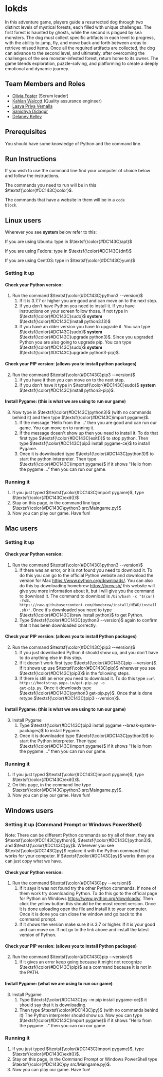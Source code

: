 # lokds

In this adventure game, players guide a resurrected dog through two distinct levels of mystical forests, each filled with unique challenges. The first forest is haunted by ghosts, while the second is plagued by sea monsters. The dog must collect specific artifacts in each level to progress, with the ability to jump, fly, and move back and forth between areas to retrieve missed items. Once all the required artifacts are collected, the dog can advance to the second level, and ultimately, after overcoming the challenges of the sea monster-infested forest, return home to its owner. The game blends exploration, puzzle-solving, and platforming to create a deeply emotional and dynamic journey.

## Team Members and Roles

* [Olivia Foster](https://github.com/Olivia-Codes/CIS350-HW2-Foster.git) (Scrum leader)
* [Kahlan Walcott](https://github.com/Kahlan-walcott/CIS350-HW2-Walcott) (Quality assurance engineer)
* [Lasya Priya Vemalla](https://github.com/vemallal/CIS350-HW2-Vemalla)
* [Sanidhya Didagur](https://github.com/sdidagur1/CIS350-HW2-DIDAGUR.git)
* [Delaney Kelley](https://github.com/kelleyde/CIS350-HW2-Kelley.git)

## Prerequisites
You should have some knowledge of Python and the command line.
## Run Instructions
If you wish to use the command line find your computer of choice below and follow the instructions.

The commands you need to run will be in this $\textsf{\color{#DC143C}color}$.

The commands that have a website in them will be in a <code>code block</code>.
## Linux users
Wherever you see **system** below refer to this:

If you are using Ubuntu: type in $\textsf{\color{#DC143C}apt}$

If you are using Fedora: type in $\textsf{\color{#DC143C}dnf}$

If you are using CentOS: type in $\textsf{\color{#DC143C}yum}$
### Setting it up
#### Check your Python version:
1. Run the command $\textsf{\color{#DC143C}python3 --version}$
    1. If it is 3.7.7 or higher you are good and can move on to the next step.     
    2. If you don't have Python you need to install it. If you have instructions on your screen follow those. If not type in $\textsf{\color{#DC143C}sudo}$ **system** $\textsf{\color{#DC143C}install python3.13}$
    3. If you have an older version you have to upgrade it. You can type $\textsf{\color{#DC143C}sudo}$ **system** $\textsf{\color{#DC143C}upgrade python3}$. Since you upgraded Python you are also going to upgrade pip. You can type $\textsf{\color{#DC143C}sudo}$ **system** $\textsf{\color{#DC143C}upgrade python3-pip}$.
#### Check your PIP version: (allows you to install python packages)
2. Run the command $\textsf{\color{#DC143C}pip3 --version}$
   1. If you have it then you can move on to the next step. 
   2. If you don't have it type in $\textsf{\color{#DC143C}sudo}$ **system** $\textsf{\color{#DC143C}install python3-pip}$.
#### Install Pygame: (this is what we are using to run our game)
3. Now type in $\textsf{\color{#DC143C}python3}$ (with no commands behind it) and then type $\textsf{\color{#DC143C}import pygame}$.
    1. If the message 'Hello from the ...' then you are good and can run our game. You can move on to running it.
	2. If the message dosen't show up then you need to install it. To do that first type  $\textsf{\color{#DC143C}exit()}$ to stop python. Then type $\textsf{\color{#DC143C}pip3 install pygame-ce}$ to install Pygame.
    3. Once it is downloaded type $\textsf{\color{#DC143C}python3}$ to start the python interpreter. Then type $\textsf{\color{#DC143C}import pygame}$ if it shows "Hello from the pygame ..." then you can run our game.
### Running it
1. If you just typed $\textsf{\color{#DC143C}import pygame}$, type $\textsf{\color{#DC143C}exit()}$
1. Stay on this page, in the command line type $\textsf{\color{#DC143C}python3 src/Maingame.py}$
2. Now you can play our game. Have fun!
## Mac users
### Setting it up
#### Check your Python version:
1. Run the command $\textsf{\color{#DC143C}python3 --version}$
   1. If there was an error, or it is not found you need to download it. To do this you can go to the official Python website and download the version for Mac https://www.python.org/downloads/. You can also do this by downloading homebrew https://brew.sh/ this website will give you more information about it, but I will give you the command to download it. The command to download is <code>/bin/bash -c "$(curl -fsSL ht<span>tps://</span>raw.githubusercontent.com/Homebrew/install/HEAD/install.sh)"</code>. Once it's downloaded you need to type $\textsf{\color{#DC143C}brew install python}$ to get Python.
   2. Type $\textsf{\color{#DC143C}python3 --version}$ again to confirm that it has been downloaded correctly.
#### Check your PIP version: (allows you to install Python packages)
2. Run the command $\textsf{\color{#DC143C}pip3 --version}$
   1. If you just downloaded Python it should show up, and you don't have to do anything else in this step.
   2. If it doesn't work first type $\textsf{\color{#DC143C}pip --version}$. If it shows up use $\textsf{\color{#DC143C}pip}$ wherever you see $\textsf{\color{#DC143C}pip3}$ in the following steps.
   3. If there is still an error you need to download it. To do this type <code>curl ht<span>tps://</span>bootstrap.pypa.io/get-pip.py -o get-pip.py</code>. Once it downloads type $\textsf{\color{#DC143C}python3 get-pip.py}$. Once that is done retype $\textsf{\color{#DC143C}pip3 --version}$.
#### Install Pygame: (this is what we are using to run our game)
3. Install Pygame
   1. Type $\textsf{\color{#DC143C}pip3 install pygame --break-system-packages}$ to install Pygame.
   2. Once it is downloaded type $\textsf{\color{#DC143C}python3}$ to start the Python interpreter. Then type $\textsf{\color{#DC143C}import pygame}$ if it shows "Hello from the pygame ..." then you can run our game.
### Running it
1. If you just typed $\textsf{\color{#DC143C}import pygame}$, type $\textsf{\color{#DC143C}exit()}$.
2. On this page, in the command line type $\textsf{\color{#DC143C}python3 src/Maingame.py}$.
3. Now you can play our game. Have fun!
## Windows users
### Setting it up (Command Prompt or Windows PowerShell)
Note: There can be different Python commands so try all of them, they are $\textsf{\color{#DC143C}python}$, $\textsf{\color{#DC143C}python3}$, and $\textsf{\color{#DC143C}py}$. Wherever you see $\textsf{\color{#DC143C}py}$ replace it with the Python command that works for your computer. If $\textsf{\color{#DC143C}py}$ works then you can just copy what we have.
#### Check your Python version:
1. Run the command $\textsf{\color{#DC143C}py --version}$
   1. If it says it was not found try the other Python commands. If none of them work try downloading Python. To do this go to the official page for Python on Windows https://www.python.org/downloads/. Then click the yellow button this should be the most recent version. Once it is done uploading open the file and install it to your computer. Once it is done you can close the window and go back to the command prompt.
   2. If it shows the version make sure it is 3.7 or higher. If it is your good and can move on. If not go to the link above and install the latest version of Python.
#### Check your PIP version: (allows you to install Python packages)
2. Run the command $\textsf{\color{#DC143C}pip --version}$
   1. If it gives an error keep going because it might not recognize $\textsf{\color{#DC143C}pip}$ as a command because it is not in the PATH.
#### Install Pygame: (what we are using to run our game)
3. Install Pygame
   1. Type $\textsf{\color{#DC143C}py -m pip install pygame-ce}$ it should say that it is downloading.
   2. Then type $\textsf{\color{#DC143C}py}$ (with no commands behind it) The Python interpreter should show up. Now you can type $\textsf{\color{#DC143C}import pygame}$ if it shows "Hello from the pygame ..." then you can run our game.
### Running it
1. If you just typed $\textsf{\color{#DC143C}import pygame}$, type  $\textsf{\color{#DC143C}exit()}$.
2. Stay on this page, in the Command Prompt or Windows PowerShell type $\textsf{\color{#DC143C}py src/Maingame.py}$.
3. Now you can play our game. Have fun!

